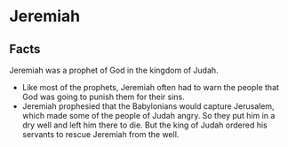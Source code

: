 # Jeremiah

## Facts

Jeremiah was a prophet of God in the kingdom of Judah.

* Like most of the prophets, Jeremiah often had to warn the people that God was going to punish them for their sins.
* Jeremiah prophesied that the Babylonians would capture Jerusalem, which made some of the people of Judah angry. So they put him in a dry well and left him there to die. But the king of Judah ordered his servants to rescue Jeremiah from the well.